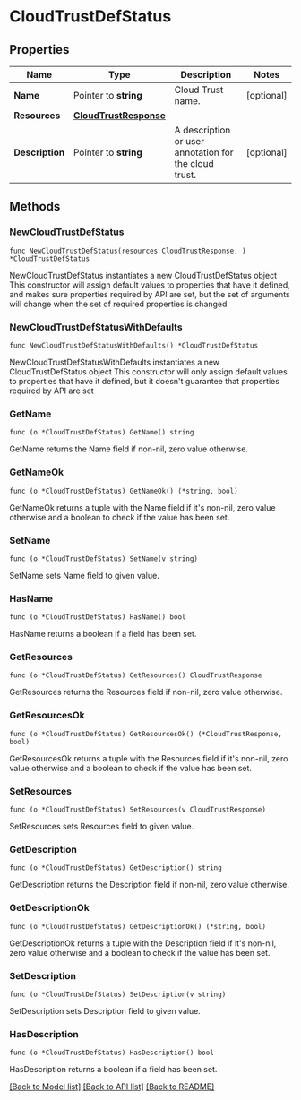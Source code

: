 # CloudTrustDefStatus

## Properties

Name | Type | Description | Notes
------------ | ------------- | ------------- | -------------
**Name** | Pointer to **string** | Cloud Trust name. | [optional] 
**Resources** | [**CloudTrustResponse**](CloudTrustResponse.md) |  | 
**Description** | Pointer to **string** | A description or user annotation for the cloud trust. | [optional] 

## Methods

### NewCloudTrustDefStatus

`func NewCloudTrustDefStatus(resources CloudTrustResponse, ) *CloudTrustDefStatus`

NewCloudTrustDefStatus instantiates a new CloudTrustDefStatus object
This constructor will assign default values to properties that have it defined,
and makes sure properties required by API are set, but the set of arguments
will change when the set of required properties is changed

### NewCloudTrustDefStatusWithDefaults

`func NewCloudTrustDefStatusWithDefaults() *CloudTrustDefStatus`

NewCloudTrustDefStatusWithDefaults instantiates a new CloudTrustDefStatus object
This constructor will only assign default values to properties that have it defined,
but it doesn't guarantee that properties required by API are set

### GetName

`func (o *CloudTrustDefStatus) GetName() string`

GetName returns the Name field if non-nil, zero value otherwise.

### GetNameOk

`func (o *CloudTrustDefStatus) GetNameOk() (*string, bool)`

GetNameOk returns a tuple with the Name field if it's non-nil, zero value otherwise
and a boolean to check if the value has been set.

### SetName

`func (o *CloudTrustDefStatus) SetName(v string)`

SetName sets Name field to given value.

### HasName

`func (o *CloudTrustDefStatus) HasName() bool`

HasName returns a boolean if a field has been set.

### GetResources

`func (o *CloudTrustDefStatus) GetResources() CloudTrustResponse`

GetResources returns the Resources field if non-nil, zero value otherwise.

### GetResourcesOk

`func (o *CloudTrustDefStatus) GetResourcesOk() (*CloudTrustResponse, bool)`

GetResourcesOk returns a tuple with the Resources field if it's non-nil, zero value otherwise
and a boolean to check if the value has been set.

### SetResources

`func (o *CloudTrustDefStatus) SetResources(v CloudTrustResponse)`

SetResources sets Resources field to given value.


### GetDescription

`func (o *CloudTrustDefStatus) GetDescription() string`

GetDescription returns the Description field if non-nil, zero value otherwise.

### GetDescriptionOk

`func (o *CloudTrustDefStatus) GetDescriptionOk() (*string, bool)`

GetDescriptionOk returns a tuple with the Description field if it's non-nil, zero value otherwise
and a boolean to check if the value has been set.

### SetDescription

`func (o *CloudTrustDefStatus) SetDescription(v string)`

SetDescription sets Description field to given value.

### HasDescription

`func (o *CloudTrustDefStatus) HasDescription() bool`

HasDescription returns a boolean if a field has been set.


[[Back to Model list]](../README.md#documentation-for-models) [[Back to API list]](../README.md#documentation-for-api-endpoints) [[Back to README]](../README.md)


